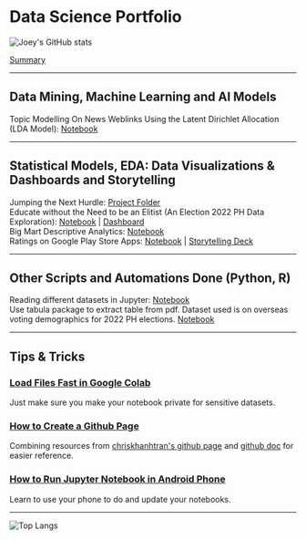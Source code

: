 # Data Science Portfolio
![Joey's GitHub stats](https://github-readme-stats.vercel.app/api?username=joeytuason83&show_icons=true)

[Summary](https://github.com/joeytuason83)

---

## Data Mining, Machine Learning and AI Models

Topic Modelling On News Weblinks Using the Latent Dirichlet Allocation (LDA Model): [Notebook](https://github.com/joeytuason83/joeytuason.github.io/blob/0787bcb38665ace91dae958de081eb568b8b2338/Machine%20Learning/LDA%20Topic%20Modelling%20on%20News%20Pages_FINAL.ipynb)

---

## Statistical Models, EDA: Data Visualizations & Dashboards and Storytelling
Jumping the Next Hurdle: [Project Folder](https://github.com/joeytuason83/joeytuason83.github.io/tree/main/Data%20Visualization/WDI_PH%20Project) <br>
Educate without the Need to be an Elitist (An Election 2022 PH Data Exploration): [Notebook](https://github.com/joeytuason83/joeytuason.github.io/blob/0787bcb38665ace91dae958de081eb568b8b2338/Machine%20Learning/LDA%20Topic%20Modelling%20on%20News%20Pages_FINAL.ipynb) | [Dashboard](https://github.com/joeytuason83/joeytuason83.github.io/blob/b58672a992c19adef5810069314a7da6f273625f/Data%20Visualization/2022%20Elections%20Dashboard_Group%202.pbix)
<br>
Big Mart Descriptive Analytics: [Notebook](https://colab.research.google.com/drive/1hHBpY2GVa1k23Ld6mzJLcYN7yKjPh1c5?usp=sharing)
<br>
Ratings on Google Play Store Apps: [Notebook](https://github.com/joeytuason83/joeytuason83.github.io/blob/d57ef5a8beb7a6283e7cabfe7f5703040fb523f6/Data%20Visualization/Individual%20Dataset-PythonicVizes_0507.ipynb) | [Storytelling Deck](https://github.com/joeytuason83/joeytuason83.github.io/blob/4c252ed1d75becccd87ac95f2e7bd9cf69cb84b6/Data%20Visualization/Google%20Play%20Store%20Ratings_05112022.pptx)


---

## Other Scripts and Automations Done (Python, R)

Reading different datasets in Jupyter: [Notebook](https://github.com/joeytuason83/joeytuason83.github.io/blob/d57ef5a8beb7a6283e7cabfe7f5703040fb523f6/Scripts/Loading%20Datasets.ipynb)
<br>
Use tabula package to extract table from pdf. Dataset used is on overseas voting demographics for 2022 PH elections. [Notebook](https://github.com/joeytuason83/joeytuason83.github.io/blob/be03266331086d9774487bc890e885a8d693a6d7/Scripts/pdf_scrapper.ipynb)

---

## Tips & Tricks

### [Load Files Fast in Google Colab](loadfastgooglecolab.html)

Just make sure you make your notebook private for sensitive datasets.

### [How to Create a Github Page](makegithubpage.html)

Combining resources from [chriskhanhtran's github page](https://chriskhanhtran.github.io/_posts/2020-01-13-portfolio-tutorial/) and [github doc](https://docs.github.com/en/pages/getting-started-with-github-pages/creating-a-github-pages-site) for easier reference.

### [How to Run Jupyter Notebook in Android Phone](jupyterinandroid.html)

Learn to use your phone to do and update your notebooks.

---

![Top Langs](https://github-readme-stats.vercel.app/api/top-langs/?username=joeytuason83)
